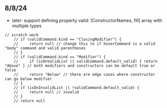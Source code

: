 ## 8/8/24
- later: support defining property valid: [ConstructorNames, fill] array with multiple types
```
// scratch work
    // if (validCommand.kind == "ClosingModifier") {
    //     return null // change this to if hoverCommand is a valid "body" command and valid parentheses
    // }
    // if (validCommand.kind == "Modifier") {
    //     if (isOnValidList || validCommand.default_valid) { return "Above" } // both modifiers and constructors can be default true or false
    //     return "Below" // there are edge cases where constructor can go below modifier
    // }
    // if (isOnInvalidList || !validCommand.default_valid) {
    //     return null // invalid
    // } 
    // return null
```